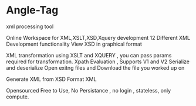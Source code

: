 # Angle-Tag
xml processing tool


Online Workspace for XML,XSLT,XSD,Xquery development 
12 Different XML Development functionality 
View XSD in graphical format 

XML transformation using XSLT and XQUERY , you can pass params required for transformation.
Xpath Evaluation , Supports V1 and V2
Serialize and deserialize
Open exitng files  and Download the file you worked up on 

Generate XML from XSD
Format XML

Opensourced Free to Use, No Persistance , no login , stateless, only compute.




 